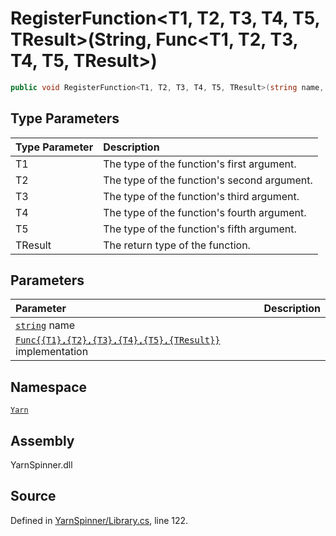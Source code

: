 # RegisterFunction&lt;T1, T2, T3, T4, T5, TResult&gt;\(String, Func&lt;T1, T2, T3, T4, T5, TResult&gt;\)

```csharp
public void RegisterFunction<T1, T2, T3, T4, T5, TResult>(string name, Func<T1, T2, T3, T4, T5, TResult> implementation)
```

## Type Parameters

| Type Parameter | Description |
| :--- | :--- |
| T1 | The type of the function's first argument. |
| T2 | The type of the function's second argument. |
| T3 | The type of the function's third argument. |
| T4 | The type of the function's fourth argument. |
| T5 | The type of the function's fifth argument. |
| TResult | The return type of the function. |

## Parameters

| Parameter | Description |
| :--- | :--- |
| [`string`](https://docs.microsoft.com/dotnet/api/System.String) name |  |
| [`Func{{T1},{T2},{T3},{T4},{T5},{TResult}}`](https://docs.microsoft.com/dotnet/api/System.Func{{T1},{T2},{T3},{T4},{T5},{TResult}}) implementation |  |

## Namespace

[`Yarn`](../)

## Assembly

YarnSpinner.dll

## Source

Defined in [YarnSpinner/Library.cs](https://github.com/YarnSpinnerTool/YarnSpinner//blob/develop/YarnSpinner/Library.cs#L122), line 122.


